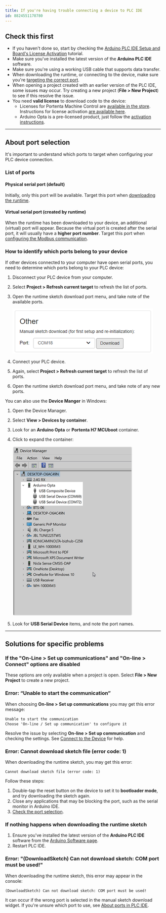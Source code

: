 ```yaml
---
title: If you're having trouble connecting a device to PLC IDE
id: 8824551178780
---
```


## Check this first

* If you haven't done so, start by checking the [Arduino PLC IDE Setup and Board's License Activation](https://docs.arduino.cc/software/plc-ide/tutorials/plc-ide-setup-license#instructions) tutorial.
* Make sure you've installed the latest version of the **Arduino PLC IDE** software.
* Make sure you're using a working USB cable that supports data transfer.
* When downloading the runtime, or connecting to the device, make sure you're [targeting the correct port](#about-ports).
* When opening a project created with an earlier version of the PLC IDE, some issues may occur. Try creating a new project (**File > New Project**) to see if this resolve the issue.
* You need **valid license** to download code to the device:
  * Licenses for Portenta Machine Control are [available in the store](https://store.arduino.cc/products/plc-key-portenta-machine-control). Instructions for license activation [are available here](https://docs.arduino.cc/software/plc-ide/tutorials/plc-ide-setup-license#6-license-activation-with-product-key-portenta-machine-control).
  * Arduino Opta is a pre-licensed product, just follow the [activation instructions](https://docs.arduino.cc/software/plc-ide/tutorials/plc-ide-setup-license#7-license-activation-with-pre-licensed-products-opta).

---

<a id="about-ports"></a>

## About port selection

It's important to understand which ports to target when configuring your PLC device connection.

### List of ports

#### Physical serial port (default)

Initially, only this port will be available. Target this port when [downloading the runtime](https://docs.arduino.cc/software/plc-ide/tutorials/plc-ide-setup-license#4-download-the-runtime).

#### Virtual serial port (created by runtime)

When the runtime has been downloaded to your device, an additional (virtual) port will appear. Because the virtual port is created after the serial port, it will usually have a **higher port number**. Target this port when [configuring the Modbus communication](https://docs.arduino.cc/software/plc-ide/tutorials/plc-ide-setup-license#5-connect-to-the-device).

### How to identify which ports belong to your device

If other devices connected to your computer have open serial ports, you need to determine which ports belong to your PLC device:

1. Disconnect your PLC device from your computer.
1. Select **Project > Refresh current target** to refresh the list of ports.
1. Open the runtime sketch download port menu, and take note of the available ports.

   ![The runtime download widget.](img/plc-ide-runtime-ports.png)

1. Connect your PLC device.
1. Again, select **Project > Refresh current target** to refresh the list of ports.
1. Open the runtime sketch download port menu, and take note of any new ports.

You can also use the **Device Manger** in Windows:

1. Open the Device Manager.
1. Select **View > Devices by container**.
1. Look for an **Arduino Opta** or **Portenta H7 MCUboot** container.
1. Click to expand the container:

   ![Arduino Opta ports in Device Manager.](img/device-manager.png)

1. Look for **USB Serial Device** items, and note the port names.

---

## Solutions for specific problems

### If the "On-Line > Set up communications" and "On-line > Connect" options are disabled

These options are only available when a project is open. Select **File > New Project** to create a new project.

### Error: “Unable to start the communication”

When choosing **On-line > Set up communications** you may get this error message:

```
Unable to start the communication
Choose 'On-line / Set up communication' to configure it
```

Resolve the issue by selecting **On-line > Set up communication** and checking the settings. See [Connect to the Device](https://docs.arduino.cc/software/plc-ide/tutorials/plc-ide-setup-license#5-connect-to-the-device) for help.

### Error: Cannot download sketch file (error code: 1)

When downloading the runtime sketch, you may get this error:

```
Cannot download sketch file (error code: 1)
```

Follow these steps:

1. Double-tap the reset button on the device to set it to **bootloader mode**, and try downloading the sketch again.
2. Close any applications that may be blocking the port, such as the serial monitor in Arduino IDE.
3. [Check the port selection](#about-ports).

### If nothing happens when downloading the runtime sketch

1. Ensure you've installed the latest version of the **Arduino PLC IDE** software from the [Arduino Software page](https://www.arduino.cc/en/software#arduino-plc-ide).
2. Restart PLC IDE.

### Error: "(DownloadSketch) Can not download sketch: COM port must be used!"

When downloading the runtime sketch, this error may appear in the console:

```
(DownloadSketch) Can not download sketch: COM port must be used!
```

It can occur if the wrong port is selected in the manual sketch download widget. If you're unsure which port to use, see [About ports in PLC IDE](#about-ports).
<!-- markdownlint-disable-file HC001 -->
